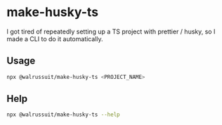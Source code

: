 # make-husky-ts

I got tired of repeatedly setting up a TS project with prettier / husky, so I made a CLI to do it automatically.

## Usage

```sh
npx @walrussuit/make-husky-ts <PROJECT_NAME>
```

## Help

```sh
npx @walrussuit/make-husky-ts --help
```
